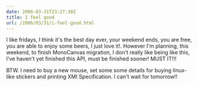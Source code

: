 ```yaml
---
date: 2006-03-31T23:27:30Z
title: I feel good
url: /2006/03/31/i-feel-good.html
---
```


<p>I like fridays, I think it's the best day ever, your weekend ends, you are free, you are able to enjoy some beers, I just love it!. However I'm planning, this weekend, to finish MonoCanvas migration, I don't really like being like this, I've haven't yet finished this API, must be finished sooner! MUST IT!!!</p>
<p>BTW. I need to buy a new mouse, set some some details for buying linux-like stickers and printing XMI Specification. I can't wait for tomorrow!!</p>
